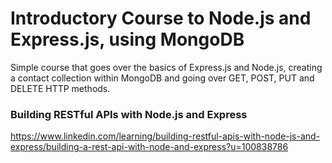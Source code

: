 # Introductory Course to Node.js and Express.js, using MongoDB 

Simple course that goes over the basics of Express.js and Node.js, creating a contact collection within MongoDB and going over GET, POST, PUT and DELETE HTTP methods.

### Building RESTful APIs with Node.js and Express
https://www.linkedin.com/learning/building-restful-apis-with-node-js-and-express/building-a-rest-api-with-node-and-express?u=100838786
